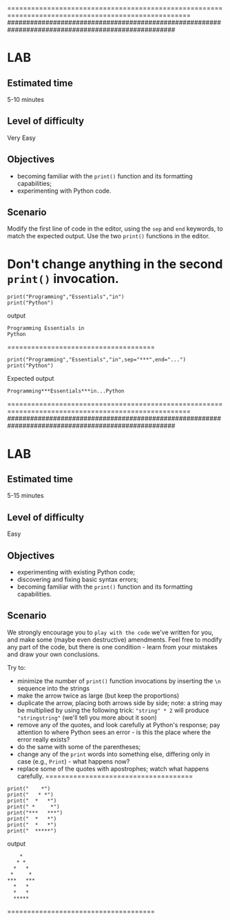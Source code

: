 ====================================================================================================
####################################################################################################
# LAB
## Estimated time
5-10 minutes

## Level of difficulty
Very Easy

## Objectives
  - becoming familiar with the `print()` function and its formatting capabilities;
  - experimenting with Python code.
## Scenario
Modify the first line of code in the editor, using the `sep` and `end` keywords, to match the expected output. Use the two `print()` functions in the editor.

Don't change anything in the second `print()` invocation.
=====================================
```
print("Programming","Essentials","in")
print("Python")
```
output
```
Programming Essentials in
Python
```
=====================================
```
print("Programming","Essentials","in",sep="***",end="...")
print("Python")
```
Expected output
```
Programming***Essentials***in...Python
```
====================================================================================================
####################################################################################################
# LAB
## Estimated time
5-15 minutes

## Level of difficulty
Easy

## Objectives
  - experimenting with existing Python code;
  - discovering and fixing basic syntax errors;
  - becoming familiar with the `print()` function and its formatting capabilities.

## Scenario
We strongly encourage you to `play with the code` we've written for you, and make some (maybe even destructive) amendments. Feel free to modify any part of the code, but there is one condition - learn from your mistakes and draw your own conclusions.

Try to:

  - minimize the number of `print()` function invocations by inserting the `\n` sequence into the strings
  - make the arrow twice as large (but keep the proportions)
  - duplicate the arrow, placing both arrows side by side; note: a string may be multiplied by using the following trick: `"string" * 2` will produce `"stringstring"` (we'll tell you more about it soon)
  - remove any of the quotes, and look carefully at Python's response; pay attention to where Python sees an error - is this the place where the error really exists?
  - do the same with some of the parentheses;
  - change any of the `print` words into something else, differing only in case (e.g., `Print`) - what happens now?
  - replace some of the quotes with apostrophes; watch what happens carefully.
=====================================
```scripts
print("    *")
print("   * *")
print("  *   *")
print(" *     *")
print("***   ***")
print("  *   *")
print("  *   *")
print("  *****")
```
output
```
    *
   * *
  *   *
 *     *
***   ***
  *   *
  *   *
  *****
```
=====================================